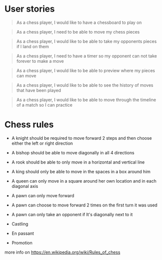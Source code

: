 # User stories
>As a chess player, I would like to have a chessboard to play on

>As a chess player, I need to be able to move my chess pieces

>As a chess player, I would like to be able to take my opponents pieces if I land on them

>As a chess player, I need to have a timer so my opponent can not take forever to make a move

> As a chess player, I would like to be able to preview where my pieces can move 

> As a chess player, I would like to be able to see the history of moves that have been played

> As a chess player, I would like to be able to move through the timeline of a match so I can practice
# Chess rules
- A knight should be required to move forward 2 steps and then choose either the left or right direction
- A bishop should be able to move diagonally in all 4 directions
- A rook should be able to only move in a horizontal and vertical line
- A king should only be able to move in the spaces in a box around him
- A queen can only move in a square around her own location and in each diagonal axis
- A pawn can only move forward
- A pawn can choose to move forward 2 times on the first turn it was used
- A pawn can only take an opponent if It's diagonally next to it 



- Castling
- En passant
- Promotion

more info on https://en.wikipedia.org/wiki/Rules_of_chess